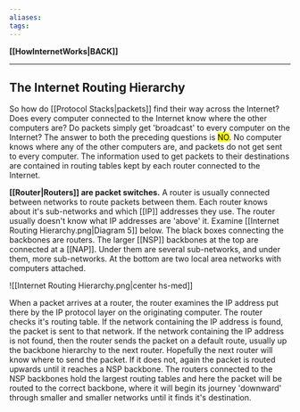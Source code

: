 ```yaml
---
aliases:
tags:
---
```

**[[HowInternetWorks|BACK]]**

---
## The Internet Routing Hierarchy
So how do [[Protocol Stacks|packets]] find their way across the Internet? Does every computer connected to the Internet know where the other computers are? Do packets simply get 'broadcast' to every computer on the Internet? The answer to both the preceding questions is <mark class="hltr-lightred">NO</mark>. No computer knows where any of the other computers are, and packets do not get sent to every computer. The information used to get packets to their destinations are contained in routing tables kept by each router connected to the Internet.

**[[Router|Routers]] are packet switches.** A router is usually connected between networks to route packets between them. Each router knows about it's sub-networks and which [[IP]] addresses they use. The router usually doesn't know what IP addresses are 'above' it. Examine [[Internet Routing Hierarchy.png|Diagram 5]] below. The black boxes connecting the backbones are routers. The larger [[NSP]] backbones at the top are connected at a [[NAP]]. Under them are several sub-networks, and under them, more sub-networks. At the bottom are two local area networks with computers attached.

![[Internet Routing Hierarchy.png|center hs-med]]

When a packet arrives at a router, the router examines the IP address put there by the IP protocol layer on the originating computer. The router checks it's routing table. If the network containing the IP address is found, the packet is sent to that network. If the network containing the IP address is not found, then the router sends the packet on a default route, usually up the backbone hierarchy to the next router. Hopefully the next router will know where to send the packet. If it does not, again the packet is routed upwards until it reaches a NSP backbone. The routers connected to the NSP backbones hold the largest routing tables and here the packet will be routed to the correct backbone, where it will begin its journey 'downward' through smaller and smaller networks until it finds it's destination.
